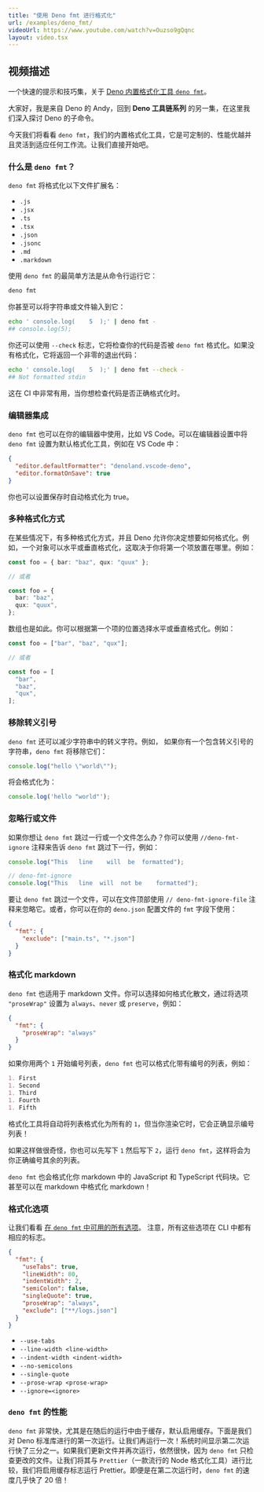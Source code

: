 ```yaml
---
title: "使用 Deno fmt 进行格式化"
url: /examples/deno_fmt/
videoUrl: https://www.youtube.com/watch?v=Ouzso9gQqnc
layout: video.tsx
---
```


## 视频描述

一个快速的提示和技巧集，关于
[Deno 内置格式化工具 `deno fmt`](/runtime/reference/cli/fmt/)。

大家好，我是来自 Deno 的 Andy，回到 **Deno 工具链系列** 的另一集，在这里我们深入探讨 Deno 的子命令。

今天我们将看看 `deno fmt`，我们的内置格式化工具，它是可定制的、性能优越并且灵活到适应任何工作流。让我们直接开始吧。

### 什么是 `deno fmt`？

`deno fmt` 将格式化以下文件扩展名：

- `.js`
- `.jsx`
- `.ts`
- `.tsx`
- `.json`
- `.jsonc`
- `.md`
- `.markdown`

使用 `deno fmt` 的最简单方法是从命令行运行它：

```sh
deno fmt
```

你甚至可以将字符串或文件输入到它：

```sh
echo ' console.log(    5  );' | deno fmt -
## console.log(5);
```

你还可以使用 `--check` 标志，它将检查你的代码是否被 `deno fmt` 格式化。如果没有格式化，它将返回一个非零的退出代码：

```sh
echo ' console.log(    5  );' | deno fmt --check -
## Not formatted stdin
```

这在 CI 中非常有用，当你想检查代码是否正确格式化时。

### 编辑器集成

`deno fmt` 也可以在你的编辑器中使用，比如 VS Code。可以在编辑器设置中将 `deno fmt` 设置为默认格式化工具，例如在 VS Code 中：

```json title=".vscode/settings.json"
{
  "editor.defaultFormatter": "denoland.vscode-deno",
  "editor.formatOnSave": true
}
```

你也可以设置保存时自动格式化为 true。

### 多种格式化方式

在某些情况下，有多种格式化方式，并且 Deno 允许你决定想要如何格式化。例如，一个对象可以水平或垂直格式化，这取决于你将第一个项放置在哪里。例如：

```typescript
const foo = { bar: "baz", qux: "quux" };

// 或者

const foo = {
  bar: "baz",
  qux: "quux",
};
```

数组也是如此。你可以根据第一个项的位置选择水平或垂直格式化。例如：

```typescript
const foo = ["bar", "baz", "qux"];

// 或者

const foo = [
  "bar",
  "baz",
  "qux",
];
```

### 移除转义引号

`deno fmt` 还可以减少字符串中的转义字符。例如， 如果你有一个包含转义引号的字符串，`deno fmt` 将移除它们：

<!-- deno-fmt-ignore-start -->
```typescript
console.log("hello \"world\"");
```
<!-- deno-fmt-ignore-end -->

将会格式化为：

```typescript
console.log('hello "world"');
```

### 忽略行或文件

如果你想让 `deno fmt` 跳过一行或一个文件怎么办？你可以使用 `//deno-fmt-ignore` 注释来告诉 `deno fmt` 跳过下一行，例如：

```typescript
console.log("This   line    will  be  formatted");

// deno-fmt-ignore
console.log("This   line  will  not be    formatted");
```

要让 `deno fmt` 跳过一个文件，可以在文件顶部使用 `// deno-fmt-ignore-file` 注释来忽略它。或者，你可以在你的 `deno.json` 配置文件的 `fmt` 字段下使用：

```json
{
  "fmt": {
    "exclude": ["main.ts", "*.json"]
  }
}
```

### 格式化 markdown

`deno fmt` 也适用于 markdown 文件。你可以选择如何格式化散文，通过将选项 `"proseWrap"` 设置为 `always`、`never` 或 `preserve`，例如：

```json
{
  "fmt": {
    "proseWrap": "always"
  }
}
```

如果你用两个 `1` 开始编号列表，`deno fmt` 也可以格式化带有编号的列表，例如：

```markdown title="list.md"
1. First
1. Second
1. Third
1. Fourth
1. Fifth
```

格式化工具将自动将列表格式化为所有的 `1`，但当你渲染它时，它会正确显示编号列表！

如果这样做很奇怪，你也可以先写下 `1` 然后写下 `2`，运行 `deno fmt`，这样将会为你正确编号其余的列表。

`deno fmt` 也会格式化你 markdown 中的 JavaScript 和 TypeScript 代码块。它甚至可以在 markdown 中格式化 markdown！

### 格式化选项

让我们看看
[在 `deno fmt` 中可用的所有选项](/runtime/reference/cli/fmt/#formatting-options)。
注意，所有这些选项在 CLI 中都有相应的标志。

```json
{
  "fmt": {
    "useTabs": true,
    "lineWidth": 80,
    "indentWidth": 2,
    "semiColon": false,
    "singleQuote": true,
    "proseWrap": "always",
    "exclude": ["**/logs.json"]
  }
}
```

- `--use-tabs`
- `--line-width <line-width>`
- `--indent-width <indent-width>`
- `--no-semicolons`
- `--single-quote`
- `--prose-wrap <prose-wrap>`
- `--ignore=<ignore>`

### `deno fmt` 的性能

`deno fmt` 非常快，尤其是在随后的运行中由于缓存，默认启用缓存。下面是我们对 Deno 标准库进行的第一次运行。让我们再运行一次！系统时间显示第二次运行快了三分之一。如果我们更新文件并再次运行，依然很快，因为 `deno fmt` 只检查更改的文件。让我们将其与 `Prettier`（一款流行的 Node 格式化工具）进行比较，我们将启用缓存标志运行 Prettier。即便是在第二次运行时，`deno fmt` 的速度几乎快了 20 倍！